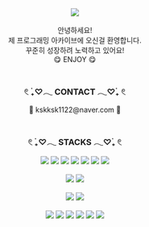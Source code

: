 <div align="center"><img src="https://capsule-render.vercel.app/api?type=soft&color=FFBBBB&height=150&section=header&text=Welcome!&&desc=SuKyung's&nbsp;GitHub&fontSize=70&animation=fadeIn&fontColor=FFFFFF&descSize=22&descAlignY=75" />
</div>
<div align="center">
<br>안녕하세요!<br>
제 프로그래밍 아카이브에 오신걸 환영합니다.<br>
꾸준히 성장하려 노력하고 있어요! <br>
😋 ENJOY 😋
</div>
<br>
<div align="center">
<h3>𓏲 ࣪₊♡𓂃 CONTACT 𓂃♡࣪₊ 𓏲</h3>
📧 kskksk1122@naver.com 📧<br><br>
<h3>𓏲 ࣪₊♡𓂃 STACKS 𓂃♡࣪₊ 𓏲</h3>
<img src="https://img.shields.io/badge/JAVA-FF5E00?style=flat-square&logo=java&logoColor=white"/>
<img src="https://img.shields.io/badge/JSP-BDBDBD?style=flat-square&logo=Java&logoColor=white"/>
<img src="https://img.shields.io/badge/Python-489CFF?style=flat-square&logo=Python&logoColor=white"/>
<img src="https://img.shields.io/badge/JavaScript-FFE400?style=flat-square&logo=JavaScript&logoColor=white"/>
<img src="https://img.shields.io/badge/Spring-1DDB16?style=flat-square&logo=Spring&logoColor=white"/>
<img src="https://img.shields.io/badge/HTML-ED4C00?style=flat-square&logo=HTML5&logoColor=white"/>   
<img src="https://img.shields.io/badge/Linux-000000?style=flat-square&logo=Linux&logoColor=white"/>   
<br><br>
<img src="https://img.shields.io/badge/MySQL-00D8FF?style=flat-square&logo=MySQL&logoColor=black"/>
<img src="https://img.shields.io/badge/Oracle-FF0000?style=flat-square&logo=Oracle&logoColor=white"/>
<br><br>
<img src="https://img.shields.io/badge/CSS-1F50B5?style=flat-square&logo=CSS3&logoColor=white"/>
<img src="https://img.shields.io/badge/Bootstrap-8324FF?style=flat-square&logo=Bootstrap&logoColor=white"/>
<br><br>
<img src="https://img.shields.io/badge/Eclipse-4D00ED?style=flat-square&logo=Eclipse IDE&logoColor=white"/>
<img src="https://img.shields.io/badge/Jupyter-FF8224?style=flat-square&logo=Jupyter&logoColor=white"/>
<img src="https://img.shields.io/badge/Visual Studio-7112FF?style=flat-square&logo=Visual Studio&logoColor=white"/>
<img src="https://img.shields.io/badge/Apache Tomcat-FAED7D?style=flat-square&logo=Apache Tomcat&logoColor=black"/>
<img src="https://img.shields.io/badge/Unity-FFFFFF?style=flat-square&logo=Unity&logoColor=black"/>
<img src="https://img.shields.io/badge/Android Studio-1DDB16?style=flat-square&logo=Android Studio&logoColor=white"/>
</div>

